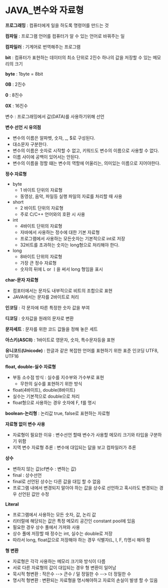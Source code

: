 # JAVA_변수와 자료형

**프로그래밍** : 컴퓨터에게 일을 하도록 명령어를 만드는 것

**컴파일** : 프로그램 언어를 컴퓨터가 알 수 있는 언어로 바꿔주는 일

**컴파일러** : 기계어로 번역해주는 프로그램

**bit** : 컴퓨터가 표현하는 데이터의 최소 단위로 2진수 하나의 값을 저장할 수 있는 메모리의 크기

**byte** : 1byte = 8bit 

**0B** : 2진수

**0** : 8진수

**0X** : 16진수

변수 : 프로그래밍에서 값(DATA)를 사용하기위해 선언

**변수 선언 시 유의점**

- 변수의 이름은 알파벳, 숫자, _, $로 구성된다.
- 대소문자 구분한다.
- 변수의 이름은 숫자로 시작할 수 없고, 키워드도 변수의 이름으로 사용할 수 없다.
- 이름 사이에 공백이 있어서는 안된다.
- 변수의 이름을 정할 떄는 변수의 역할에 어울리는, 의미있는 이름으로 지어야한다.

**정수 자료형**

- byte 
  - 1 바이트 단위의 자료형
  - 동영상, 음악, 파일등 실행 파일의 자료를 처리할 때 사용
- short
  - 2 바이트 단위의 자료형
  - 주로 C/C++ 언어와의 호환 시 사용
- int 
  - 4바이트 단위의 자료형
  - 자바에서 사용하는 정수에 대한 기본 자료형
  - 프로그램에서 사용하는 모든숫자는 기본적으로 int로 저장
  - 32비트를 초과하는 숫자는 long형으로 처리해야 한다.
- long 
  - 8바이트 단위의 자료형
  - 가장 큰 정수 자료형
  - 숫자의 뒤에 L or ㅣ을 써서 long 형임을 표시

**char-문자 자료형**

- 컴포터에서는 문자도 내부적으로 비트의 조합으로 표현
- JAVA에서는 문자를 2바이트로 처리

**인코딩** : 각 문자에 따른 특정한 숫자 값을 부여

**디코딩** : 숫자값을 원래의 문자로 변환

**문자세트** : 문자를 위한 코드 값들을 정해 놓은 세트

**아스키(ASCII)** : 1바이트로 영문자, 숫자, 특수문자등을 표현

**유니코드(Unicode)** : 한글과 같은 복잡한 언어를 표현하기 위한 표준 인코딩 UTF8, UTF16

**float, double-실수 자료형**

- 부동 소수점 방식 : 실수를 지수부와 가수부로 표현
  - 무한의 실수를 표현하기 위한 방식
- float(4바이트), double(8바이트)
- 실수는 기본적으로 double으로 처리
- float형으로 사용하는 경우 숫자에 F, f를 명시

**boolean-논리형** : 논리값 true, false로 표현하는 자료형

**자료형 없이 변수 사용**

- 자료형이 필요한 이유 : 변수선언 할때 변수가 사용할 메모리 크기와 타입을 구분하기 위함
- 지역 변수 자료형 추론 : 변수에 대입되는 닶을 보고 컴파일러가 추론

**상수**

- 변하지 않는 값(cf변수 : 변하는 값)
- final : 상수선언
- final로 선언된 상수는 다른 값을 대입 할 수 없음
- 프로그램 내에서 변경되지 말아야 하는 값을 상수로 선언하고 혹시라도 변경되는 경우 선언된 값만 수정

**Literal**

- 프로그램에서 사용하는 모든 숫자, 값, 논리 값
- 리터럴에 해당되는 값은 특정 메모리 공간인 constant pool에 있음
- 필요한 경우 상수 풀에서 가져와 사용
- 상수 풀에 저장할 때 정수는 int, 실수는 double로 저장
- 따라서 long, float값으로 저장해야 하는 경우 식별자(L, I, F, f)명시 해야 함

**형 변환**

- 자료형은 각각 사용하는 메모리 크기와 방식이 다름
- 서로 다른 자료형의 값이 대입되는 경우 형 변환이 일어남
- 묵시적 형변환 : 작은수 --> 큰수 / 덜 정밀한 수 --> 더 정밀한 수
- 명시적 형변환 : 변환되는 자료형을 명시해야하고 자료의 손실이 발생 할 수 있음
